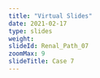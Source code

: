 ```yaml
---
title: "Virtual Slides"
date: 2021-02-17
type: slides
weight:
slideId: Renal_Path_07
zoomMax: 9
slideTitle: Case 7
---
```

